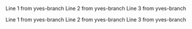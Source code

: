 
Line 1 from yves-branch
Line 2 from yves-branch
Line 3 from yves-branch

Line 1 from yves-branch
Line 2 from yves-branch
Line 3 from yves-branch
